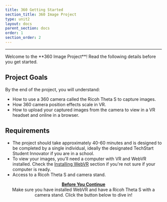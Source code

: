 ```yaml
---
title: 360 Getting Started 
section_title: 360 Image Project
type: unit2
layout: docs
parent_section: docs
order: 1
section_order: 2
---
```

<hr>
Welcome to the **360 Image Project**! Read the following details before you get started.

## Project Goals
By the end of the project, you will understand:
* How to use a 360 camera called the Ricoh Theta S to capture images.
* How 360 camera position effects scale in VR.
* How to upload your captured images from the camera to view in a VR headset and online in a browser.

## Requirements
* The project should take approximately 40-60 minutes and is designed to be completed by a single individual, ideally the designated TechStart Student Innovator if you are in a school.
* To view your images, you'll need a computer with VR and WebVR installed. Check the [Installing WebVR](/docs/1.0.0/introduction/installing_web_vr.html) section if you're not sure if your computer is ready.
* Access to a Ricoh Theta S and camera stand.

<div class="alert_green" style="text-align:center">
  <strong><u>Before You Continue</u></strong> 
  <br>
  Make sure you have installed WebVR and have a Ricoh Theta S with a camera stand. Click the button below to dive in!
</div>


